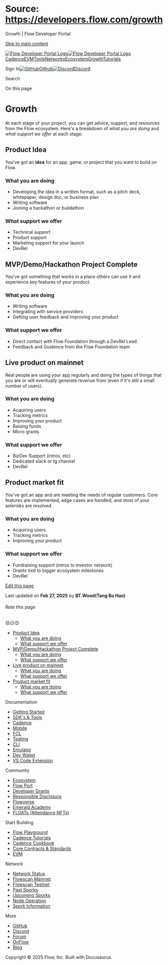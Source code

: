 # Source: https://developers.flow.com/growth

Growth | Flow Developer Portal



[Skip to main content](#__docusaurus_skipToContent_fallback)

[![Flow Developer Portal Logo](/img/flow-docs-logo-dark.png)![Flow Developer Portal Logo](/img/flow-docs-logo-light.png)](/)[Cadence](/build/flow)[EVM](/evm/about)[Tools](/tools/flow-cli)[Networks](/networks/flow-networks)[Ecosystem](/ecosystem)[Growth](/growth)[Tutorials](/tutorials)

Sign In[![GitHub]()Github](https://github.com/onflow)[![Discord]()Discord](https://discord.gg/flow)

Search

On this page

# Growth

At each stage of your project, you can get advice, support, and resources from the Flow ecosystem. Here's a breakdown of *what you are doing* and *what support we offer* at each stage:

## Product Idea[​](#product-idea "Direct link to Product Idea")

You've got an **idea** for an app, game, or project that you want to build on Flow.

### What you are doing[​](#what-you-are-doing "Direct link to What you are doing")

* Developing the idea in a written format, such as a pitch deck, whitepaper, design doc, or business plan
* Writing software
* Joining a hackathon or buildathon

### What support we offer[​](#what-support-we-offer "Direct link to What support we offer")

* Technical support
* Product support
* Marketing support for your launch
* DevRel

## MVP/Demo/Hackathon Project Complete[​](#mvpdemohackathon-project-complete "Direct link to MVP/Demo/Hackathon Project Complete")

You've got something that works in a place others can use it and experience key features of your product.

### What you are doing[​](#what-you-are-doing-1 "Direct link to What you are doing")

* Writing software
* Integrating with service providers
* Getting user feedback and improving your product

### What support we offer[​](#what-support-we-offer-1 "Direct link to What support we offer")

* Direct contact with Flow Foundation through a DevRel Lead.
* Feedback and Guidence from the Flow Foundation team

## Live product on mainnet[​](#live-product-on-mainnet "Direct link to Live product on mainnet")

Real people are using your app regularly and doing the types of things that you are or will eventually generate revenue from (even if it's still a small number of users).

### What you are doing[​](#what-you-are-doing-2 "Direct link to What you are doing")

* Acquiring users
* Tracking metrics
* Improving your product
* Raising funds
* Micro grants

### What support we offer[​](#what-support-we-offer-2 "Direct link to What support we offer")

* BizDev Support (intros, etc)
* Dedicated slack or tg channel
* DevRel

## Product market fit[​](#product-market-fit "Direct link to Product market fit")

You've got an app and are meeting the needs of regular customers. Core features are implemented, edge cases are handled, and most of your asterisks are resolved.

### What you are doing[​](#what-you-are-doing-3 "Direct link to What you are doing")

* Acquiring users
* Tracking metrics
* Improving your product

### What support we offer[​](#what-support-we-offer-3 "Direct link to What support we offer")

* Fundraising support (intros to investor network)
* Grants tied to bigger ecosystem milestones
* DevRel

[Edit this page](https://github.com/onflow/docs/tree/main/docs/growth/index.md)

Last updated on **Feb 27, 2025** by **BT.Wood(Tang Bo Hao)**

###### Rate this page

😞😐😊

* [Product Idea](#product-idea)
  + [What you are doing](#what-you-are-doing)
  + [What support we offer](#what-support-we-offer)
* [MVP/Demo/Hackathon Project Complete](#mvpdemohackathon-project-complete)
  + [What you are doing](#what-you-are-doing-1)
  + [What support we offer](#what-support-we-offer-1)
* [Live product on mainnet](#live-product-on-mainnet)
  + [What you are doing](#what-you-are-doing-2)
  + [What support we offer](#what-support-we-offer-2)
* [Product market fit](#product-market-fit)
  + [What you are doing](#what-you-are-doing-3)
  + [What support we offer](#what-support-we-offer-3)

Documentation

* [Getting Started](/build/getting-started/contract-interaction)
* [SDK's & Tools](/tools)
* [Cadence](https://cadence-lang.org/docs/)
* [Mobile](/build/guides/mobile/overview)
* [FCL](/tools/clients/fcl-js)
* [Testing](/build/smart-contracts/testing)
* [CLI](/tools/flow-cli)
* [Emulator](/tools/emulator)
* [Dev Wallet](https://github.com/onflow/fcl-dev-wallet)
* [VS Code Extension](/tools/vscode-extension)

Community

* [Ecosystem](/ecosystem)
* [Flow Port](https://port.onflow.org/)
* [Developer Grants](https://github.com/onflow/developer-grants)
* [Responsible Disclosure](https://flow.com/flow-responsible-disclosure)
* [Flowverse](https://www.flowverse.co/)
* [Emerald Academy](https://academy.ecdao.org/)
* [FLOATs (Attendance NFTs)](https://floats.city/)

Start Building

* [Flow Playground](https://play.flow.com/)
* [Cadence Tutorials](https://cadence-lang.org/docs/tutorial/first-steps)
* [Cadence Cookbook](https://open-cadence.onflow.org)
* [Core Contracts & Standards](/build/core-contracts)
* [EVM](/evm/about)

Network

* [Network Status](https://status.onflow.org/)
* [Flowscan Mainnet](https://flowdscan.io/)
* [Flowscan Testnet](https://testnet.flowscan.io/)
* [Past Sporks](/networks/node-ops/node-operation/past-sporks)
* [Upcoming Sporks](/networks/node-ops/node-operation/upcoming-sporks)
* [Node Operation](/networks/node-ops)
* [Spork Information](/networks/node-ops/node-operation/spork)

More

* [GitHub](https://github.com/onflow)
* [Discord](https://discord.gg/flow)
* [Forum](https://forum.onflow.org/)
* [OnFlow](https://onflow.org/)
* [Blog](https://flow.com/blog)

Copyright © 2025 Flow, Inc. Built with Docusaurus.